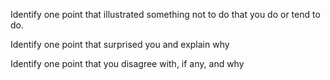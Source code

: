 Identify one point that illustrated something not to do that you do or tend to do.
  
Identify one point that surprised you and explain why
  
Identify one point that you disagree with, if any, and why
  
